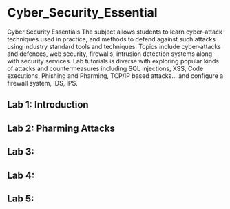 # Cyber_Security_Essential
Cyber Security Essentials The subject allows students to learn cyber-attack techniques used in practice, and methods to defend against such attacks using industry standard tools and techniques. Topics include cyber-attacks and defences, web security, firewalls, intrusion detection systems along with security services. Lab tutorials is diverse with exploring popular kinds of attacks and countermeasures including SQL injections, XSS, Code executions, Phishing and Pharming, TCP/IP based attacks… and configure a firewall system, IDS, IPS.
## Lab 1: Introduction

## Lab 2: Pharming Attacks

## Lab 3:

## Lab 4:

## Lab 5:

